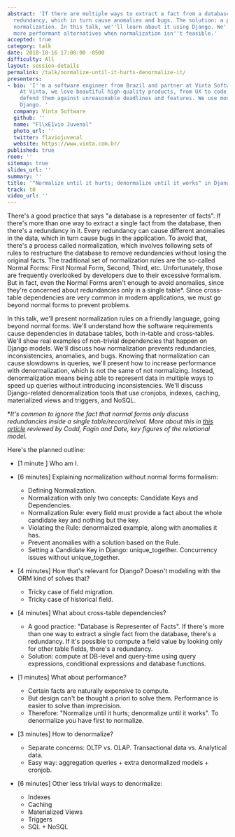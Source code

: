 ```yaml
---
abstract: 'If there are multiple ways to extract a fact from a database, there''s
  redundancy, which in turn cause anomalies and bugs. The solution: a process called
  normalization. In this talk, we''ll learn about it using Django. We''ll also discuss
  more performant alternatives when normalization isn''t feasible.'
accepted: true
category: talk
date: 2018-10-16 17:00:00 -0500
difficulty: All
layout: session-details
permalink: /talk/normalize-until-it-hurts-denormalize-it/
presenters:
- bio: 'I''m a software engineer from Brazil and partner at Vinta Software (www.vinta.com.br).
    At Vinta, we love beautiful high-quality products, from UX to code, and we will
    defend them against unreasonable deadlines and features. We use mostly React and
    Django. '
  company: Vinta Software
  github: ''
  name: "Fl\xE1vio Juvenal"
  photo_url: ''
  twitter: flaviojuvenal
  website: https://www.vinta.com.br/
published: true
room: ''
sitemap: true
slides_url: ''
summary: ''
title: '"Normalize until it hurts; denormalize until it works" in Django'
track: t0
video_url: ''
---
```


There's a good practice that says "a database is a representer of facts". If there's more than one way to extract a single fact from the database, then there's a redundancy in it. Every redundancy can cause different anomalies in the data, which in turn cause bugs in the application. To avoid that, there's a process called normalization, which involves following sets of rules to restructure the database to remove redundancies without losing the original facts. The traditional set of normalization rules are the so-called Normal Forms: First Normal Form, Second, Third, etc. Unfortunately, those are frequently overlooked by developers due to their excessive formalism. But in fact, even the Normal Forms aren't enough to avoid anomalies, since they're concerned about redundancies only in a single table*. Since cross-table dependencies are very common in modern applications, we must go beyond normal forms to prevent problems.

In this talk, we'll present normalization rules on a friendly language, going beyond normal forms. We'll understand how the software requirements cause dependencies in database tables, both in-table and cross-tables. We'll show real examples of non-trivial dependencies that happen on Django models. We'll discuss how normalization prevents redundancies, inconsistencies, anomalies, and bugs. Knowing that normalization can cause slowdowns in queries, we'll present how to increase performance with denormalization, which is not the same of not normalizing. Instead, denormalization means being able to represent data in multiple ways to speed up queries without introducing inconsistencies. We'll discuss Django-related denormalization tools that use cronjobs, indexes, caching, materialized views and triggers, and NoSQL.

*_It's common to ignore the fact that normal forms only discuss redundancies inside a single table/record/relval. More about this in [this article](http://www.bkent.net/Doc/simple5.htm#label6) reviewed by Codd, Fagin and Date, key figures of the relational model._

Here's the planned outline:

- [1 minute ] Who am I.

- [6 minutes] Explaining normalization without normal forms formalism:
  * Defining Normalization.
  * Normalization with only two concepts: Candidate Keys and Dependencies.
  * Normalization Rule: every field must provide a fact about the whole candidate key and nothing but the key.
  * Violating the Rule: denormalized example, along with anomalies it has.
  * Prevent anomalies with a solution based on the Rule.
  * Setting a Candidate Key in Django: unique_together. Concurrency issues without unique_together.

- [4 minutes] How that's relevant for Django? Doesn't modeling with the ORM kind of solves that?
  * Tricky case of field migration.
  * Tricky case of historical field.

- [4 minutes] What about cross-table dependencies?
  * A good practice: "Database is Representer of Facts". If there's more than one way to extract a single fact from the database, there's a redundancy. If it's possible to compute a field value by looking only for other table fields, there's a redundancy.
  * Solution: compute at DB-level and query-time using query expressions, conditional expressions and database functions.

- [1 minutes] What about performance?
  * Certain facts are naturally expensive to compute.
  * But design can't be thought a priori to solve them. Performance is easier to solve than imprecision.
  * Therefore: "Normalize until it hurts; denormalize until it works". To denormalize you have first to normalize.

- [3 minutes] How to denormalize?
  * Separate concerns: OLTP vs. OLAP. Transactional data vs. Analytical data.
  * Easy way: aggregation queries + extra denormalized models + cronjob.

- [6 minutes] Other less trivial ways to denormalize:
  * Indexes
  * Caching
  * Materialized Views
  * Triggers
  * SQL + NoSQL
